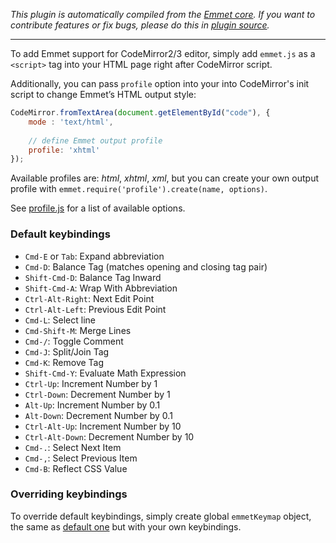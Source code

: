 *This plugin is automatically compiled from the [Emmet core](https://github.com/emmetio/emmet). If you want to contribute features or fix bugs, please do this in [plugin source](https://github.com/emmetio/emmet/tree/master/plugins/codemirror2).*

******

To add Emmet support for CodeMirror2/3 editor, simply add `emmet.js` as a `<script>` tag into your HTML page right after CodeMirror script.

Additionally, you can pass `profile` option into your into CodeMirror's init script to change Emmet’s HTML output style: 

```js
CodeMirror.fromTextArea(document.getElementById("code"), {
	mode : 'text/html',
	
	// define Emmet output profile
	profile: 'xhtml'
});
```

Available profiles are: _html_, _xhtml_, _xml_, but you can create your own output profile with 
`emmet.require('profile').create(name, options)`.

See [profile.js](https://github.com/emmetio/emmet/blob/master/javascript/profile.js#L10)
for a list of available options.

### Default keybindings
* `Cmd-E` or `Tab`: Expand abbreviation
* `Cmd-D`: Balance Tag (matches opening and closing tag pair)
* `Shift-Cmd-D`: Balance Tag Inward
* `Shift-Cmd-A`: Wrap With Abbreviation
* `Ctrl-Alt-Right`: Next Edit Point
* `Ctrl-Alt-Left`: Previous Edit Point
* `Cmd-L`: Select line
* `Cmd-Shift-M`: Merge Lines
* `Cmd-/`: Toggle Comment
* `Cmd-J`: Split/Join Tag
* `Cmd-K`: Remove Tag
* `Shift-Cmd-Y`: Evaluate Math Expression
* `Ctrl-Up`: Increment Number by 1
* `Ctrl-Down`: Decrement Number by 1
* `Alt-Up`: Increment Number by 0.1
* `Alt-Down`: Decrement Number by 0.1
* `Ctrl-Alt-Up`: Increment Number by 10
* `Ctrl-Alt-Down`: Decrement Number by 10
* `Cmd-.`: Select Next Item
* `Cmd-,`: Select Previous Item
* `Cmd-B`: Reflect CSS Value

### Overriding keybindings

To override default keybindings, simply create global `emmetKeymap` object, the same as [default one](https://github.com/emmetio/emmet/blob/master/plugins/codemirror2/editor.js#L9) but with your own keybindings.